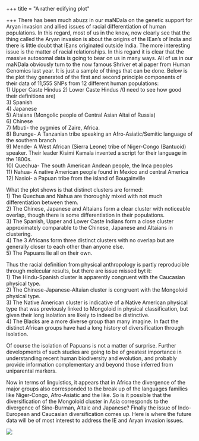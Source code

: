 +++
title = "A rather edifying plot"

+++
There has been much abuzz in our maNDala on the genetic support for
Aryan invasion and allied issues of racial differentiation of human
populations. In this regard, most of us in the know, now clearly see
that the thing called the Aryan invasion is about the origins of the
IEan’s of India and there is little doubt that IEans originated outside
India. The more interesting issue is the matter of racial relationships.
In this regard it is clear that the massive autosomal data is going to
bear on us in many ways. All of us in our maNDala obviously turn to the
now famous Shriver et al paper from Human Genomics last year. It is just
a sample of things that can be done. Below is the plot they generated of
the first and second principle components of their data of 11,555 SNPs
from 12 different human populations:  
1\) Upper Caste Hindus 2) Lower Caste Hindus /(I need to see how good
their definitions are)  
3\) Spanish  
4\) Japanese  
5\) Altaians (Mongolic people of Central Asian Altai of Russia)  
6\) Chinese  
7\) Mbuti- the pygmies of Zaire, Africa.  
8\) Burunge- A Tanzanian tribe speaking an Afro-Asiatic/Semitic language
of the southern branch  
9\) Mende- A West African (Sierra Leone) tribe of Niger-Congo (Bantuoid)
speaker. Their leader Kisimi Kamala invented a script for their language
in the 1800s.  
10\) Quechua- The south American Andean people, the Inca peoples  
11\) Nahua- A native American people found in Mexico and central
America  
12\) Nasioi- a Papuan tribe from the island of Bougainville

What the plot shows is that distinct clusters are formed:  
1\) The Quechua and Nahua are thoroughly mixed with not much
differentiation between them.  
2\) The Chinese, Japanese and Altaians form a clear cluster with
noticeable overlap, though there is some differentiation in their
populations.  
3\) The Spanish, Upper and Lower Caste Indians form a close cluster
approximately comparable to the Chinese, Japanese and Altaians in
clustering.  
4\) The 3 Africans form three distinct clusters with no overlap but are
generally closer to each other than anyone else.  
5\) The Papuans lie all on their own.

Thus the racial definition from physical anthropology is partly
reproducible through molecular results, but there are issue missed byt
it:  
1\) The Hindu-Spanish cluster is apparently congruent with the Caucasian
physical type.  
2\) The Chinese-Japanese-Altaian cluster is congruent with the Mongoloid
physical type.  
3\) The Native American cluster is indicative of a Native American
physical type that was previously linked to Mongoloid in physical
classification, but given their long isolation are likely to indeed be
distinctive.  
4\) The Blacks are a more diverse group than many imagine. In fact the
distinct African groups have had a long history of diversification
through isolation.

Of course the isolation of Papuans is not a matter of surprise. Further
developments of such studies are going to be of greatest importance in
understanding recent human biodiversity and evolution, and probably
provide information complementary and beyond those inferred from
uniparental markers.

Now in terms of linguistics, it appears that in Africa the divergence of
the major groups also corresponded to the break up of the languages
families like Niger-Congo, Afro-Asiatic and the like. So is it possible
that the diversification of the Mongoloid cluster in Asia corresponds to
the divergence of Sino-Burman, Altaic and Japanese? Finally the issue of
Indo-European and Caucasian diversification comes up. Here is where the
future data will be of most interest to address the IE and Aryan
invasion issues.

[![](https://i2.wp.com/photos1.blogger.com/blogger/2010/410/320/some_populations_pca.jpg)](http://photos1.blogger.com/blogger/2010/410/1600/some_populations_pca.jpg)
